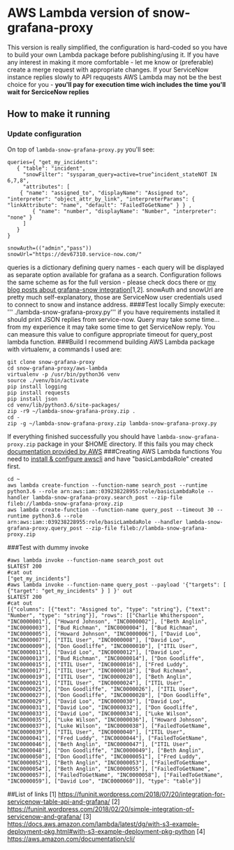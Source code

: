 # AWS Lambda version of snow-grafana-proxy

This version is really simplified, the configuration is hard-coded so you have to build your own Lambda package before publishing/using it. If you have any interest in making it more comfortable - let me know or (preferable) create a merge request with appropriate changes. If your ServiceNow instance replies slowly to API requqests  AWS Lambda may not be the best choice for you - **you'll pay for execution time wich includes the time you'll wait for SerciceNow replies**

## How to make it running
### Update configuration 
On top of `lambda-snow-grafana-proxy.py` you'll see:
```
queries={ "get_my_incidents": 
   { "table": "incident", 
     "snowFilter": "sysparam_query=active=true^incident_stateNOT IN 6,7,8", 
     "attributes": [ 
	{ "name": "assigned_to", "displayName": "Assigned to", "interpreter": "object_attr_by_link", "interpreterParams": { "linkAttribute": "name", "default": "FailedToGetName" } } , 
        { "name": "number", "displayName": "Number", "interpreter": "none" } 
     ] 
   } 
}

snowAuth=(("admin","pass"))
snowUrl="https://dev67310.service-now.com/"
```
queries is a dictionary defining query names - each query will be displayed as separate option available for grafana as a search. Configuration follows the same scheme as for the full version - please check docs there or [my blog posts about grafana-snow integration](https://funinit.wordpress.com/tag/servicenow/)[1,2]. 
snowAuth and snowUrl are pretty much self-explanatory, those are ServiceNow user credentials used to connect to snow and instance address.
####Test locally
Simply execute: ''' ./lambda-snow-grafana-proxy.py''' if you have requirements installed it should print JSON replies from service-now. Query may take some time... from my experience it may take some time to get ServiceNow reply. You can measure this value to configure appropriate timeout for query_post lambda function.
###Build
I recommend building AWS Lambda package with virtualenv, a commands I used are:
```
git clone snow-grafana-proxy
cd snow-grafana-proxy/aws-lambda
virtualenv -p /usr/bin/python36 venv
source ./venv/bin/activate
pip install logging
pip install requests
pip install json
cd venv/lib/python3.6/site-packages/
zip -r9 ~/lambda-snow-grafana-proxy.zip .
cd -
zip -g ~/lambda-snow-grafana-proxy.zip lambda-snow-grafana-proxy.py 
```
If everything finished successfully you should have `lambda-snow-grafana-proxy.zip` package in your $HOME directory. If this fails you may check [documentation provided by AWS](https://docs.aws.amazon.com/lambda/latest/dg/with-s3-example-deployment-pkg.html#with-s3-example-deployment-pkg-python)
###Creating AWS Lambda functions
You need to [install & configure awscli](https://aws.amazon.com/documentation/cli/) and have "basicLambdaRole" created first.
```
cd ~ 
aws lambda create-function --function-name search_post --runtime python3.6 --role arn:aws:iam::039238228955:role/basicLambdaRole --handler lambda-snow-grafana-proxy.search_post --zip-file fileb://lambda-snow-grafana-proxy.zip
aws lambda create-function --function-name query_post --timeout 30 --runtime python3.6 --role arn:aws:iam::039238228955:role/basicLambdaRole --handler lambda-snow-grafana-proxy.query_post --zip-file fileb://lambda-snow-grafana-proxy.zip
```
###Test with dummy invoke
```
#aws lambda invoke --function-name search_post out
$LATEST	200
#cat out
["get_my_incidents"]
#aws lambda invoke --function-name query_post --payload '{"targets": [ {"target": "get_my_incidents" } ] }' out
$LATEST	200
#cat out
[{"columns": [{"text": "Assigned to", "type": "string"}, {"text": "Number", "type": "string"}], "rows": [["Charlie Whitherspoon", "INC0000001"], ["Howard Johnson", "INC0000002"], ["Beth Anglin", "INC0000003"], ["Bud Richman", "INC0000004"], ["Bud Richman", "INC0000005"], ["Howard Johnson", "INC0000006"], ["David Loo", "INC0000007"], ["ITIL User", "INC0000008"], ["David Loo", "INC0000009"], ["Don Goodliffe", "INC0000010"], ["ITIL User", "INC0000011"], ["David Loo", "INC0000012"], ["David Loo", "INC0000013"], ["Bud Richman", "INC0000014"], ["Don Goodliffe", "INC0000015"], ["ITIL User", "INC0000016"], ["Fred Luddy", "INC0000017"], ["ITIL User", "INC0000018"], ["Bud Richman", "INC0000019"], ["ITIL User", "INC0000020"], ["Beth Anglin", "INC0000021"], ["ITIL User", "INC0000024"], ["ITIL User", "INC0000025"], ["Don Goodliffe", "INC0000026"], ["ITIL User", "INC0000027"], ["Don Goodliffe", "INC0000028"], ["Don Goodliffe", "INC0000029"], ["David Loo", "INC0000030"], ["David Loo", "INC0000031"], ["David Loo", "INC0000032"], ["Don Goodliffe", "INC0000033"], ["David Loo", "INC0000034"], ["Luke Wilson", "INC0000035"], ["Luke Wilson", "INC0000036"], ["Howard Johnson", "INC0000037"], ["Luke Wilson", "INC0000038"], ["FailedToGetName", "INC0000039"], ["ITIL User", "INC0000040"], ["ITIL User", "INC0000041"], ["Fred Luddy", "INC0000044"], ["FailedToGetName", "INC0000046"], ["Beth Anglin", "INC0000047"], ["ITIL User", "INC0000048"], ["Don Goodliffe", "INC0000049"], ["Beth Anglin", "INC0000050"], ["Don Goodliffe", "INC0000051"], ["Fred Luddy", "INC0000052"], ["Beth Anglin", "INC0000053"], ["FailedToGetName", "INC0000054"], ["Beth Anglin", "INC0000055"], ["FailedToGetName", "INC0000057"], ["FailedToGetName", "INC0000058"], ["FailedToGetName", "INC0000059"], ["David Loo", "INC0000060"]], "type": "table"}]
```

##List of links
[1] https://funinit.wordpress.com/2018/07/20/integration-for-servicenow-table-api-and-grafana/
[2] https://funinit.wordpress.com/2018/02/20/simple-integration-of-servicenow-and-grafana/
[3] https://docs.aws.amazon.com/lambda/latest/dg/with-s3-example-deployment-pkg.html#with-s3-example-deployment-pkg-python
[4] https://aws.amazon.com/documentation/cli/

